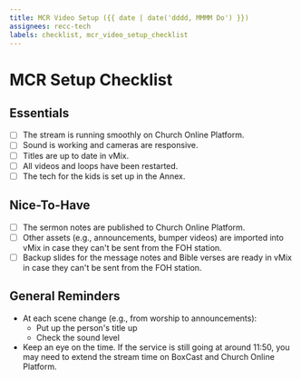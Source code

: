 ```yaml
---
title: MCR Video Setup ({{ date | date('dddd, MMMM Do') }})
assignees: recc-tech
labels: checklist, mcr_video_setup_checklist
---
```


# MCR Setup Checklist

## Essentials

- [ ] The stream is running smoothly on Church Online Platform.
- [ ] Sound is working and cameras are responsive.
- [ ] Titles are up to date in vMix.
- [ ] All videos and loops have been restarted.
- [ ] The tech for the kids is set up in the Annex.

## Nice-To-Have

- [ ] The sermon notes are published to Church Online Platform.
- [ ] Other assets (e.g., announcements, bumper videos) are imported into vMix in case they can't be sent from the FOH station.
- [ ] Backup slides for the message notes and Bible verses are ready in vMix in case they can't be sent from the FOH station.

## General Reminders

- At each scene change (e.g., from worship to announcements):
    - Put up the person's title up
    - Check the sound level
- Keep an eye on the time. If the service is still going at around 11:50, you may need to extend the stream time on BoxCast and Church Online Platform.
